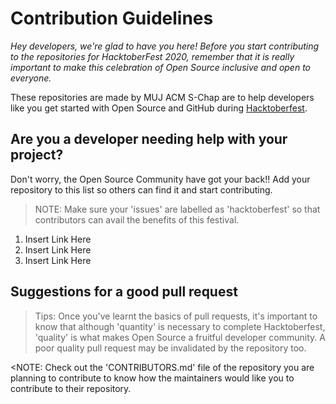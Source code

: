 # Contribution Guidelines

_Hey developers, we're glad to have you here! Before you start contributing to the repositories for HacktoberFest 2020, remember that it is really important to make this celebration of Open Source inclusive and open to everyone._

These repositories are made by MUJ ACM S-Chap are to help developers like you get started with Open Source and GitHub during [Hacktoberfest](https://hacktoberfest.digitalocean.com/).

## Are you a developer needing help with your project?

Don't worry, the Open Source Community have got your back!! Add your repository to this list so others can find it and start contributing.
> NOTE: Make sure your 'issues' are labelled as 'hacktoberfest' so that contributors can avail the benefits of this festival.

1. Insert Link Here
2. Insert Link Here
3. Insert Link Here

## Suggestions for a good pull request
> Tips: Once you've learnt the basics of pull requests, it's important to know that although 'quantity' is necessary to complete Hacktoberfest, 'quality' is what makes Open Source a fruitful developer community. A poor quality pull request may be invalidated by the repository too.

<NOTE: Check out the 'CONTRIBUTORS.md' file of the repository you are planning to contribute to know how the maintainers would like you to contribute to their repository.
